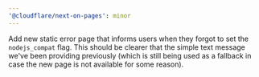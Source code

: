 ```yaml
---
'@cloudflare/next-on-pages': minor
---
```


Add new static error page that informs users when they forgot to set the `nodejs_compat` flag.
This should be clearer that the simple text message we've been providing previously (which is
still being used as a fallback in case the new page is not available for some reason).
